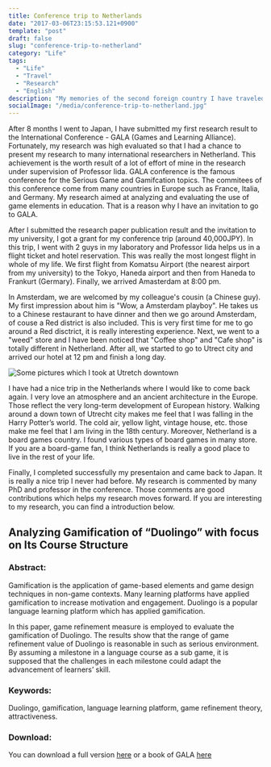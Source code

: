 ```yaml
---
title: Conference trip to Netherlands
date: "2017-03-06T23:15:53.121+0900"
template: "post"
draft: false
slug: "conference-trip-to-netherland"
category: "Life"
tags:
  - "Life"
  - "Travel"
  - "Research"
  - "English"
description: "My memories of the second foreign country I have traveled to. I got there in my very first research paper presentation. Go more will learn more: although the trip is only a few days, it saves a trail in my soul."
socialImage: "/media/conference-trip-to-netherland.jpg"
---
```


After 8 months I went to Japan, I have submitted my first research result to the International Conference - GALA (Games and Learning Alliance). Fortunately, my research was high evaluated so that I had a chance to present my research to many international researchers in Netherland. This achievement is the worth result of a lot of effort of mine in the research under supervision of Professor Iida. GALA conference is the famous conference for the Serious Game and Gamifcation topics. The commitees of this conference come from many countries in Europe such as France, Italia, and Germany. My research aimed at analyzing and evaluating the use of game elements in education. That is a reason why I have an invitation to go to GALA. 

After I submitted the research paper publication result and the invitation to my university, I got a grant for my conference trip (around 40,000JPY). In this trip, I went with 2 guys in my laboratory and Professor Iida helps us in a flight ticket and hotel reservation. This was really the most longest flight in whole of my life. We first flight from Komatsu Airport (the nearest airport from my university) to the Tokyo, Haneda airport and then from Haneda to Frankurt (Germary). Finally, we arrived Amasterdam at 8:00 pm.  

In Amsterdam, we are welcomed by my colleague's cousin (a Chinese guy). My first impression about him is "Wow, a Amsterdam playboy". He takes us to a Chinese restaurant to have dinner and then we go around Amsterdam, of couse a Red district is also included. This is very first time for me to go around a Red disctrict, it is really interesting experience. Next, we went to a "weed" store and I have been noticed that "Coffee shop" and "Cafe shop" is totally different in Netherland. After all, we started to go to Utrect city and arrived our hotel at 12 pm and finish a long day.

![Some pictures which I took at Utretch downtown](/media/conference-trip-to-netherland.jpg)

I have had a nice trip in the Netherlands where I would like to come back again. I very love an atmosphere and an ancient architecture in the Europe. Those reflect the very long-term development of European history. Walking around a down town of Utrecht city makes me feel that I was falling in the Harry Potter’s world. The cold air, yellow light, vintage house, etc. those make me feel that I am living in the 18th century. Moreover, Netherland is a board games country. I found various types of board games in many store. If you are a board-game fan, I think Netherlands is really a good place to live in the rest of your life.

 Finally, I completed successfully my presentaion and came back to Japan. It is really a nice trip I never had before. My research is commented by many PhD and professor in the conference. Those comments are good contributions which helps my research moves forward. If you are interesting to my research, you can find a introduction below.

## Analyzing Gamification of “Duolingo” with focus on Its Course Structure

### Abstract:

Gamification is the application of game-based elements and game design techniques in non-game contexts. Many learning platforms have applied gamification to increase motivation and engagement. Duolingo is a popular language learning platform which has applied gamification.

In this paper, game refinement measure is employed to evaluate the gamification of Duolingo. The results show that the range of game refinement value of Duolingo is reasonable in such as serious environment. By assuming a milestone in a language course as a sub game, it is supposed that the challenges in each milestone could adapt the advancement of learners’ skill.

### Keywords:

Duolingo, gamification, language learning platform, game refinement theory, attractiveness.

### Download:

You can download a full version [here](https://www.researchgate.net/publication/310623230_Analyzing_Gamification_of_Duolingo_with_Focus_on_Its_Course_Structure) or a book of GALA [here](https://www.springer.com/gp/book/9783319501819)